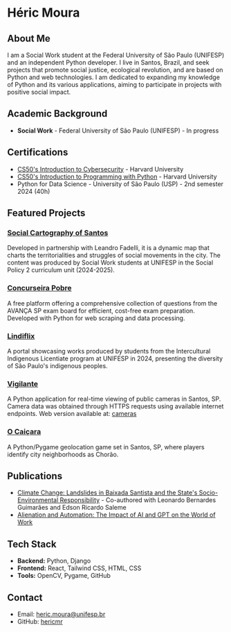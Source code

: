 # Héric Moura

## About Me
I am a Social Work student at the Federal University of São Paulo (UNIFESP) and an independent Python developer. I live in Santos, Brazil, and seek projects that promote social justice, ecological revolution, and are based on Python and web technologies. I am dedicated to expanding my knowledge of Python and its various applications, aiming to participate in projects with positive social impact.

## Academic Background
- **Social Work** - Federal University of São Paulo (UNIFESP) - In progress

## Certifications
- [CS50's Introduction to Cybersecurity](https://cs50.harvard.edu/certificates/a8bad3df-610c-4d32-9d61-a5ebff587112) - Harvard University
- [CS50's Introduction to Programming with Python](https://cs50.harvard.edu/certificates/9537dc35-e94f-4415-b755-8ccbf17f4540) - Harvard University
- Python for Data Science - University of São Paulo (USP) - 2nd semester 2024 (40h)

## Featured Projects

### [Social Cartography of Santos](https://hericmr.github.io/cartografiasocial)
Developed in partnership with Leandro Fadelli, it is a dynamic map that charts the territorialities and struggles of social movements in the city. The content was produced by Social Work students at UNIFESP in the Social Policy 2 curriculum unit (2024-2025).

### [Concurseira Pobre](https://hericmr.github.io/ConcurseiraPobre)
A free platform offering a comprehensive collection of questions from the AVANÇA SP exam board for efficient, cost-free exam preparation. Developed with Python for web scraping and data processing.

### [Lindiflix](https://hericmr.github.io/Lindiflix)
A portal showcasing works produced by students from the Intercultural Indigenous Licentiate program at UNIFESP in 2024, presenting the diversity of São Paulo's indigenous peoples.

### [Vigilante](https://github.com/hericmr/El-Vigilante)
A Python application for real-time viewing of public cameras in Santos, SP. Camera data was obtained through HTTPS requests using available internet endpoints. Web version available at: [cameras](https://hericmr.github.io/cameras)

### [O Caiçara](https://github.com/hericmr/ocaicara)
A Python/Pygame geolocation game set in Santos, SP, where players identify city neighborhoods as Chorão.

## Publications
- [Climate Change: Landslides in Baixada Santista and the State's Socio-Environmental Responsibility](https://doi.org/10.58422/releo2024.e1603) - Co-authored with Leonardo Bernardes Guimarães and Edson Ricardo Saleme
- [Alienation and Automation: The Impact of AI and GPT on the World of Work](https://contrapoder.net/artigo/alienacao-e-automatizacao-o-impacto-das-ias-e-do-gpt-no-mundo-do-trabalho/)

## Tech Stack
- **Backend:** Python, Django
- **Frontend:** React, Tailwind CSS, HTML, CSS
- **Tools:** OpenCV, Pygame, GitHub

## Contact
- Email: [heric.moura@unifesp.br](mailto:heric.moura@unifesp.br)
- GitHub: [hericmr](https://github.com/hericmr) 
